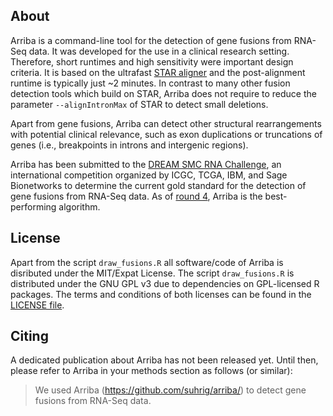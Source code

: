 About
-----

Arriba is a command-line tool for the detection of gene fusions from RNA-Seq data. It was developed for the use in a clinical research setting.
Therefore, short runtimes and high sensitivity were important design criteria. It is based on the ultrafast [STAR aligner](https://github.com/alexdobin/STAR) and the post-alignment runtime is typically just ~2 minutes. In contrast to many other fusion detection tools which build on STAR, Arriba does not require to reduce the parameter `--alignIntronMax` of STAR to detect small deletions.

Apart from gene fusions, Arriba can detect other structural rearrangements with potential clinical relevance, such as exon duplications or truncations of genes (i.e., breakpoints in introns and intergenic regions).

Arriba has been submitted to the [DREAM SMC RNA Challenge](https://www.synapse.org/SMC_RNA), an international competition organized by ICGC, TCGA, IBM, and Sage Bionetworks to determine the current gold standard for the detection of gene fusions from RNA-Seq data. As of [round 4](https://www.synapse.org/#!Synapse:syn2813589/wiki/423306), Arriba is the best-performing algorithm.

License
-------

Apart from the script `draw_fusions.R` all software/code of Arriba is disributed under the MIT/Expat License. The script `draw_fusions.R` is distributed under the GNU GPL v3 due to dependencies on GPL-licensed R packages. The terms and conditions of both licenses can be found in the [LICENSE file](https://raw.githubusercontent.com/suhrig/arriba/master/LICENSE).

Citing
------

A dedicated publication about Arriba has not been released yet. Until then, please refer to Arriba in your methods section as follows (or similar):
> We used Arriba (https://github.com/suhrig/arriba/) to detect gene fusions from RNA-Seq data.
